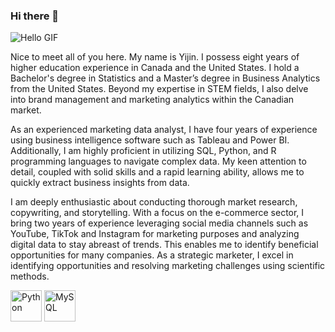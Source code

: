 ### Hi there 👋

<!--
**Yijin-Fu/Yijin-Fu** is a ✨ _special_ ✨ repository because its `README.md` (this file) appears on your GitHub profile.

Here are some ideas to get you started:

- 🔭 I’m currently working on ...
- 🌱 I’m currently learning ...
- 👯 I’m looking to collaborate on ...
- 🤔 I’m looking for help with ...
- 💬 Ask me about ...
- 📫 How to reach me: ...
- 😄 Pronouns: ...
- ⚡ Fun fact: ...
-->

![Hello GIF](hello.gif)

Nice to meet all of you here. My name is Yijin. I possess eight years of higher education experience in Canada and the United States. I hold a Bachelor's degree in Statistics and a Master’s degree in Business Analytics from the United States. Beyond my expertise in STEM fields, I also delve into brand management and marketing analytics within the Canadian market.

As an experienced marketing data analyst, I have four years of experience using business intelligence software such as Tableau and Power BI. Additionally, I am highly proficient in utilizing SQL, Python, and R programming languages to navigate complex data. My keen attention to detail, coupled with solid skills and a rapid learning ability, allows me to quickly extract business insights from data.

I am deeply enthusiastic about conducting thorough market research, copywriting, and storytelling. With a focus on the e-commerce sector, I bring two years of experience leveraging social media channels such as YouTube, TikTok and Instagram for marketing purposes and analyzing digital data to stay abreast of trends. This enables me to identify beneficial opportunities for many companies. As a strategic marketer, I excel in identifying opportunities and resolving marketing challenges using scientific methods.

<img width="50" src="https://user-images.githubusercontent.com/25181517/183423507-c056a6f9-1ba8-4312-a350-19bcbc5a8697.png" alt="Python" title="Python"/>
<img width="50" src="https://user-images.githubusercontent.com/25181517/183896128-ec99105a-ec1a-4d85-b08b-1aa1620b2046.png" alt="MySQL" title="MySQL"/>
